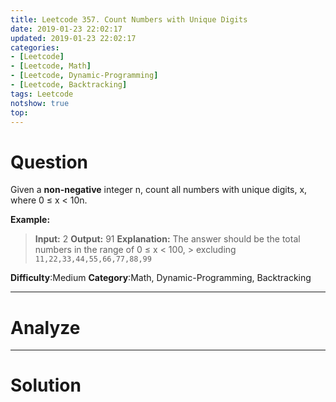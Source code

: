 ```yaml
---
title: Leetcode 357. Count Numbers with Unique Digits
date: 2019-01-23 22:02:17
updated: 2019-01-23 22:02:17
categories: 
- [Leetcode]
- [Leetcode, Math]
- [Leetcode, Dynamic-Programming]
- [Leetcode, Backtracking]
tags: Leetcode
notshow: true
top:
---
```


# Question

Given a  **non-negative**  integer n, count all numbers with unique digits, x, where 0 ≤ x < 10n.

**Example:**

> **Input:** 2
> **Output:** 91 
> **Explanation:** The answer should be the total numbers in the range of 0 ≤ x < 100, 
             > excluding `11,22,33,44,55,66,77,88,99`

**Difficulty**:Medium
**Category**:Math, Dynamic-Programming, Backtracking

<!-- more -->

------------

# Analyze

------------

# Solution

```cpp

```

<!-- 
------------

# Leetcode Question Summary


------------ -->
